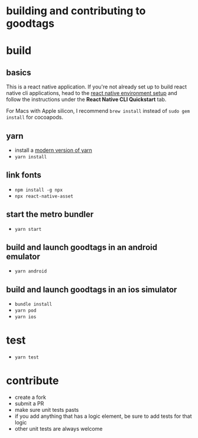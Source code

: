# building and contributing to goodtags

# build

## basics

This is a react native application. If you're not already set up to build react native cli applications,
head to the [react native environment setup](https://reactnative.dev/docs/environment-setup) and follow
the instructions under the **React Native CLI Quickstart** tab.

For Macs with Apple silicon, I recommend `brew install` instead of `sudo gem install` for cocoapods.

## yarn

- install a [modern version of yarn](https://yarnpkg.com/getting-started/install)
- `yarn install`

## link fonts

- `npm install -g npx`
- `npx react-native-asset`

## start the metro bundler

- `yarn start`

## build and launch goodtags in an android emulator

- `yarn android`

## build and launch goodtags in an ios simulator

- `bundle install`
- `yarn pod`
- `yarn ios`

# test

- `yarn test`

# contribute

- create a fork
- submit a PR
- make sure unit tests pasts
- if you add anything that has a logic element, be sure to add tests for that logic
- other unit tests are always welcome
